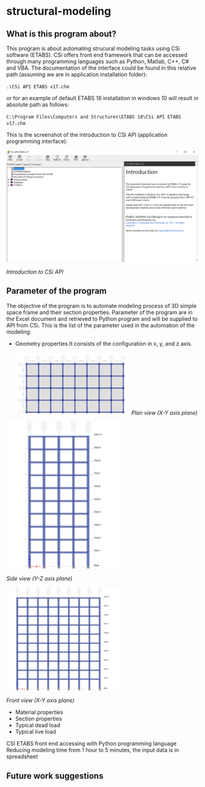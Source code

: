 # structural-modeling

## What is this program about?
This program is about automating strucural modeling tasks using CSi software (ETABS).
CSi offers front end framework that can be accessed through many programming languages such as Python, Matlab, C++, C# and VBA.
The documentation of the interface could be found in this relative path (assuming we are in application installation folder):

`.\CSi API ETABS v17.chm`

or for an example of default ETABS 18 installation in windows 10 will result in absolute path as follows:

`C:\Program Files\Computers and Structures\ETABS 18\CSi API ETABS v17.chm`

This is the screenshot of the introduction to CSi API (application programming interface):

<img src="img/1.PNG" alt="CSi API" width="700"/>

*Introduction to CSi API*

## Parameter of the program

The objective of the program is to automate modeling process of 3D simple space frame and their section properties.
Parameter of the program are in the Excel document and retrieved to Python program and will be supplied to API from CSi. This is the list of the parameter used in the automation of the modeling:

- Geometry properties
It consists of the configuration in x, y, and z axis. <br> <br> <img src="img/2.png" alt="CSi API" width="300"/>
*Plan view (X-Y axis plane)*

<img src="img/3.png" alt="CSi API" width="300"/>

*Side view (Y-Z axis plane)*

<img src="img/4.png" alt="CSi API" width="300"/>

*Front view (X-Y axis plane)*


- Material properties 
- Section properties
- Typical dead load
- Typical live load



CSI ETABS front end accessing with Python programming language </br>
Reducing modeling time from 1 hour to 5 minutes, the input data is in spreadsheet

## Future work suggestions
